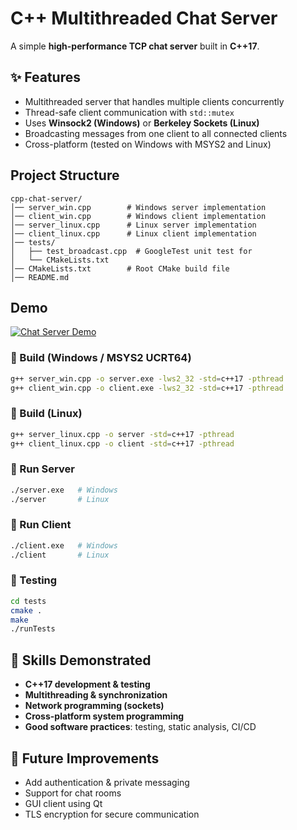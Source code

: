 # C++ Multithreaded Chat Server

A simple **high-performance TCP chat server** built in **C++17**.  

## ✨ Features

- Multithreaded server that handles multiple clients concurrently
- Thread-safe client communication with `std::mutex`
- Uses **Winsock2 (Windows)** or **Berkeley Sockets (Linux)**
- Broadcasting messages from one client to all connected clients
- Cross-platform (tested on Windows with MSYS2 and Linux)

## Project Structure

```
cpp-chat-server/
│── server_win.cpp        # Windows server implementation
│── client_win.cpp        # Windows client implementation
│── server_linux.cpp      # Linux server implementation
│── client_linux.cpp      # Linux client implementation
│── tests/
│   ├── test_broadcast.cpp  # GoogleTest unit test for
│   └── CMakeLists.txt
│── CMakeLists.txt        # Root CMake build file
│── README.md

```

## Demo

[![Chat Server Demo](demo-thumbnail.png)](https://github.com/user-attachments/assets/319fa3b5-25a7-4c92-9982-cc5662403f29)




### 🔹 Build (Windows / MSYS2 UCRT64)

```bash
g++ server_win.cpp -o server.exe -lws2_32 -std=c++17 -pthread
g++ client_win.cpp -o client.exe -lws2_32 -std=c++17 -pthread
```

### 🔹 Build (Linux)

```bash
g++ server_linux.cpp -o server -std=c++17 -pthread
g++ client_linux.cpp -o client -std=c++17 -pthread
```

### 🔹 Run Server

```bash
./server.exe   # Windows
./server       # Linux
```

### 🔹 Run Client

```bash
./client.exe   # Windows
./client       # Linux
```

### 🧪 Testing

```bash
cd tests
cmake .
make
./runTests
```

## 📖 Skills Demonstrated

- **C++17 development & testing**
- **Multithreading & synchronization**
- **Network programming (sockets)**
- **Cross-platform system programming**
- **Good software practices**: testing, static analysis, CI/CD

## 📌 Future Improvements

- Add authentication & private messaging
- Support for chat rooms
- GUI client using Qt
- TLS encryption for secure communication




